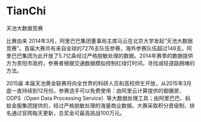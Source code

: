 # TianChi
天池大数据竞赛

比赛由来
2014年3月，阿里巴巴集团董事局主席马云在北京大学发起“天池大数据竞赛”。首届大赛共有来自全球的7276支队伍参赛，海外参赛队伍超过148支。阿里巴巴集团为此开放了5.7亿条经过严格脱敏处理的数据。2014年赛季的数据提供方为贵阳市政府，参赛者根据交通数据模拟控制红绿灯时间，寻找减轻道路拥堵的方法。

2015届
本届天池黄金联赛将向全世界的科研人员和高校师生开放，从2015年3月底一直持续到12月份。参赛选手可以免费使用：由阿里云计算提供的御膳房、ODPS（Open Data Processing Service）等大数据处理工具；由阿里巴巴、蚂蚁金服集团提供的，经过严格脱敏处理的海量商业数据。大赛采取积分晋级制，排名通过官网每天更新，总奖金可最高挑战100万元。
